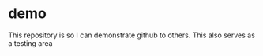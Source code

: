 # demo
This repository is so I can demonstrate github to others.  This also serves as a testing area 
